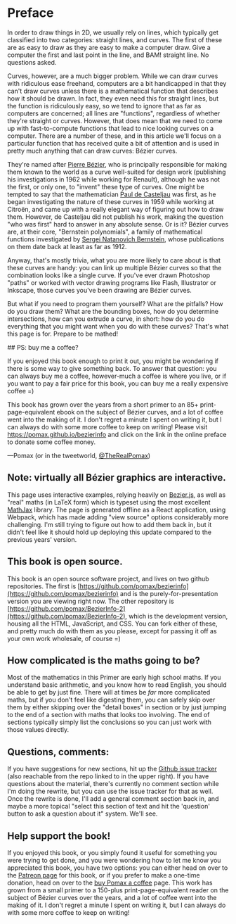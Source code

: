 # Preface

In order to draw things in 2D, we usually rely on lines, which typically get classified into two categories: straight lines, and curves. The first of these are as easy to draw as they are easy to make a computer draw. Give a computer the first and last point in the line, and BAM! straight line. No questions asked.

Curves, however, are a much bigger problem. While we can draw curves with ridiculous ease freehand, computers are a bit handicapped in that they can't draw curves unless there is a mathematical function that describes how it should be drawn. In fact, they even need this for straight lines, but the function is ridiculously easy, so we tend to ignore that as far as computers are concerned; all lines are "functions", regardless of whether they're straight or curves. However, that does mean that we need to come up with fast-to-compute functions that lead to nice looking curves on a computer. There are a number of these, and in this article we'll focus on a particular function that has received quite a bit of attention and is used in pretty much anything that can draw curves: Bézier curves.

They're named after [Pierre Bézier](https://en.wikipedia.org/wiki/Pierre_B%C3%A9zier), who is principally responsible for making them known to the world as a curve well-suited for design work (publishing his investigations in 1962 while working for Renault), although he was not the first, or only one, to "invent" these type of curves. One might be tempted to say that the mathematician [Paul de Casteljau](https://en.wikipedia.org/wiki/Paul_de_Casteljau) was first, as he began investigating the nature of these curves in 1959 while working at Citroën, and came up with a really elegant way of figuring out how to draw them. However, de Casteljau did not publish his work, making the question "who was first" hard to answer in any absolute sense. Or is it? Bézier curves are, at their core, "Bernstein polynomials", a family of mathematical functions investigated by [Sergei Natanovich Bernstein](https://en.wikipedia.org/wiki/Sergei_Natanovich_Bernstein), whose publications on them date back at least as far as 1912.

Anyway, that's mostly trivia, what you are more likely to care about is that these curves are handy: you can link up multiple Bézier curves so that the combination looks like a single curve. If you've ever drawn Photoshop "paths" or worked with vector drawing programs like Flash, Illustrator or Inkscape, those curves you've been drawing are Bézier curves.

But what if you need to program them yourself? What are the pitfalls? How do you draw them? What are the bounding boxes, how do you determine intersections, how can you extrude a curve, in short: how do you do everything that you might want when you do with these curves? That's what this page is for. Prepare to be mathed!

<div className="print">
## PS: buy me a coffee?

If you enjoyed this book enough to print it out, you might be wondering if there is some way to give something back. To answer that question: you can always buy me a coffee, however-much a coffee is where you live, or if you want to pay a fair price for this book, you can buy me a really expensive coffee =)

This book has grown over the years from a short primer to an 85+ print-page-equivalent ebook on the subject of Bézier curves, and a lot of coffee went into the making of it. I don't regret a minute I spent on writing it, but I can always do with some more coffee to keep on writing! Please visit https://pomax.github.io/bezierinfo and click on the link in the online preface to donate some coffee money.
</div>

—Pomax (or in the tweetworld, [@TheRealPomax](https://twitter.com/TheRealPomax))

<div className="note">

## Note: virtually all Bézier graphics are interactive.

This page uses interactive examples, relying heavily on [Bezier.js](http://pomax.github.io/bezierjs), as well as "real" maths (in LaTeX form) which is typeset using the most excellent [MathJax](http://MathJax.org) library. The page is generated offline as a React application, using Webpack, which has made adding "view source" options considerably more challenging. I'm still trying to figure out how to add them back in, but it didn't feel like it should hold up deploying this update compared to the previous years' version.

## This book is open source.

This book is an open source software project, and lives on two github repositories. The first is [https://github.com/pomax/bezierinfo](https://github.com/pomax/bezierinfo) and is the purely-for-presentation version you are viewing right now. The other repository is [https://github.com/pomax/BezierInfo-2](https://github.com/pomax/BezierInfo-2), which is the development version, housing all the HTML, JavaScript, and CSS. You can fork either of these, and pretty much do with them as you please, except for passing it off as your own work wholesale, of course =)

## How complicated is the maths going to be?

Most of the mathematics in this Primer are early high school maths. If you understand basic arithmetic, and you know how to read English, you should be able to get by just fine. There will at times be *far* more complicated maths, but if you don't feel like digesting them, you can safely skip over them by either skipping over the "detail boxes" in section or by just jumping to the end of a section with maths that looks too involving. The end of sections typically simply list the conclusions so you can just work with those values directly.

## Questions, comments:

If you have suggestions for new sections, hit up the [Github issue tracker](https://github.com/pomax/BezierInfo-2/issues) (also reachable from the repo linked to in the upper right). If you have questions about the material, there's currently no comment section while I'm doing the rewrite, but you can use the issue tracker for that as well. Once the rewrite is done, I'll add a general comment section back in, and maybe a more topical "select this section of text and hit the 'question' button to ask a question about it" system. We'll see.

## Help support the book!

If you enjoyed this book, or you simply found it useful for something you were trying to get done, and you were wondering how to let me know you appreciated this book, you have two options: you can either head on over to the [Patreon page](https://patreon.com/bezierinfo) for this book, or if you prefer to make a one-time donation, head on over to the [buy Pomax a coffee](https://www.paypal.com/cgi-bin/webscr?cmd=_s-xclick&hosted_button_id=QPRDLNGDANJSW) page. This work has grown from a small primer to a 150-plus print-page-equivalent reader on the subject of Bézier curves over the years, and a lot of coffee went into the making of it. I don't regret a minute I spent on writing it, but I can always do with some more coffee to keep on writing!

</div>
